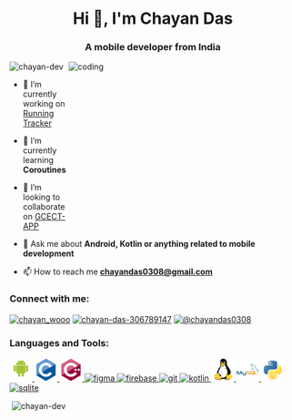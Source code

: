 <h1 align="center">Hi 👋, I'm Chayan Das</h1>
<h3 align="center">A mobile developer from India</h3>
<img align="right" alt="coding" src="https://i.pinimg.com/originals/50/83/e0/5083e0a2a7dcaae07c142e8b87036a27.gif" width="400" height="300">

<p align="left"> <img src="https://komarev.com/ghpvc/?username=chayan-dev&label=Visitors&color=2bff00&style=plastic" alt="chayan-dev" /> </p>


- 🔭 I’m currently working on [Running Tracker](https://github.com/chayan-dev/RunningTracker)

- 🌱 I’m currently learning **Coroutines**

- 👯 I’m looking to collaborate on [GCECT-APP](https://github.com/ByteMonk-GCECT/GCECT-APP)

- 💬 Ask me about **Android, Kotlin or anything related to mobile development**

- 📫 How to reach me **chayandas0308@gmail.com**

<h3 align="left">Connect with me:</h3>
<p align="left">
<a href="https://twitter.com/chayan_wooo" target="blank"><img align="center" src="https://raw.githubusercontent.com/rahuldkjain/github-profile-readme-generator/master/src/images/icons/Social/twitter.svg" alt="chayan_wooo" height="30" width="40" /></a>
<a href="https://linkedin.com/in/chayan-das-306789147" target="blank"><img align="center" src="https://raw.githubusercontent.com/rahuldkjain/github-profile-readme-generator/master/src/images/icons/Social/linked-in-alt.svg" alt="chayan-das-306789147" height="30" width="40" /></a>
<a href="https://medium.com/@chayandas0308" target="blank"><img align="center" src="https://raw.githubusercontent.com/rahuldkjain/github-profile-readme-generator/master/src/images/icons/Social/medium.svg" alt="@chayandas0308" height="30" width="40" /></a>
</p>

<h3 align="left">Languages and Tools:</h3>
<p align="left"> <a href="https://developer.android.com" target="_blank" rel="noreferrer"> <img src="https://raw.githubusercontent.com/devicons/devicon/master/icons/android/android-original-wordmark.svg" alt="android" width="40" height="40"/> </a> <a href="https://www.cprogramming.com/" target="_blank" rel="noreferrer"> <img src="https://raw.githubusercontent.com/devicons/devicon/master/icons/c/c-original.svg" alt="c" width="40" height="40"/> </a> <a href="https://www.w3schools.com/cpp/" target="_blank" rel="noreferrer"> <img src="https://raw.githubusercontent.com/devicons/devicon/master/icons/cplusplus/cplusplus-original.svg" alt="cplusplus" width="40" height="40"/> </a> <a href="https://www.figma.com/" target="_blank" rel="noreferrer"> <img src="https://www.vectorlogo.zone/logos/figma/figma-icon.svg" alt="figma" width="40" height="40"/> </a> <a href="https://firebase.google.com/" target="_blank" rel="noreferrer"> <img src="https://www.vectorlogo.zone/logos/firebase/firebase-icon.svg" alt="firebase" width="40" height="40"/> </a> <a href="https://git-scm.com/" target="_blank" rel="noreferrer"> <img src="https://www.vectorlogo.zone/logos/git-scm/git-scm-icon.svg" alt="git" width="40" height="40"/> </a> <a href="https://kotlinlang.org" target="_blank" rel="noreferrer"> <img src="https://www.vectorlogo.zone/logos/kotlinlang/kotlinlang-icon.svg" alt="kotlin" width="40" height="40"/> </a> <a href="https://www.linux.org/" target="_blank" rel="noreferrer"> <img src="https://raw.githubusercontent.com/devicons/devicon/master/icons/linux/linux-original.svg" alt="linux" width="40" height="40"/> </a> <a href="https://www.mysql.com/" target="_blank" rel="noreferrer"> <img src="https://raw.githubusercontent.com/devicons/devicon/master/icons/mysql/mysql-original-wordmark.svg" alt="mysql" width="40" height="40"/> </a> <a href="https://www.python.org" target="_blank" rel="noreferrer"> <img src="https://raw.githubusercontent.com/devicons/devicon/master/icons/python/python-original.svg" alt="python" width="40" height="40"/> </a> <a href="https://www.sqlite.org/" target="_blank" rel="noreferrer"> <img src="https://www.vectorlogo.zone/logos/sqlite/sqlite-icon.svg" alt="sqlite" width="40" height="40"/> </a> </p>

<p>&nbsp;<img align="center" src="https://github-readme-stats.vercel.app/api?username=chayan-dev&show_icons=true&theme=dracula&locale=en" alt="chayan-dev" /></p>
